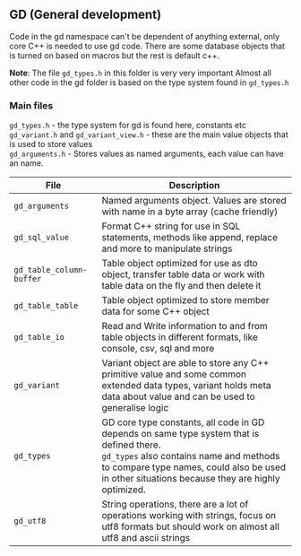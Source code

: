 ## GD (General development)

Code in the gd namespace can't be dependent of anything external, only core C++ is needed to use gd code.
There are some database objects that is turned on based on macros but the rest is default c++.

**Note**: The file `gd_types.h` in this folder is very very important
Almost all other code in the gd folder is based on the type system found in `gd_types.h`

### Main files
`gd_types.h` - the type system for gd is found here, constants etc  
`gd_variant.h` and `gd_variant_view.h` - these are the main value objects that is used to store values  
`gd_arguments.h` - Stores values as named arguments, each value can have an name. 


| File | Description |
| - | - |
| `gd_arguments` | Named arguments object. Values are stored with name in a byte array (cache friendly)  |
| `gd_sql_value` | Format C++ string for use in SQL statements, methods like append, replace and more to manipulate strings |
| `gd_table_column-buffer` | Table object optimized for use as dto object, transfer table data or work with table data on the fly and then delete it |
| `gd_table_table` | Table object optimized to store member data for some C++ object  |
| `gd_table_io` | Read and Write information to and from table objects in different formats, like console, csv, sql and more |
| `gd_variant` | Variant object are able to store any C++ primitive value and some common extended data types, variant holds meta data about value and can be used to generalise logic |
| `gd_types` | GD core type constants, all code in GD depends on same type system that is defined there. <br> `gd_types` also contains name and methods to compare type names, could also be used in other situations because they are highly optimized. |
| `gd_utf8` | String operations, there are a lot of operations working with strings, focus on utf8 formats but should work on almost all utf8 and ascii strings |
